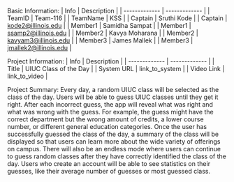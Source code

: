 Basic Information:
| Info  | Description |
| ------------- | ------------- |
| TeamID  | Team-116  |
| TeamName  | KSS  |
| Captain  | Sruthi Kode  |
| Captain  | kode2@illinois.edu  |
| Member1  | Samidha Sampat  |
| Member1  | ssamp2@illinois.edu  |
| Member2  | Kavya Moharana |
| Member2  | kavyam3@illinois.edu  |
| Member3  | James Mallek |
| Member3  | jmallek2@illinois.edu  |

Project Information:
| Info | Description |
| ------------- | ------------- |
| Title  | UIUC Class of the Day  |
| System URL  | link_to_system  |
| Video Link  | link_to_video  |

Project Summary:
Every day, a random UIUC class will be selected as the class of the day. Users will be able to guess UIUC classes until they get it right. After each incorrect guess, the app will reveal what was right and what was wrong with the guess. For example, the guess might have the correct department but the wrong amount of credits, a lower course number, or different general education categories. Once the user has successfully guessed the class of the day, a summary of the class will be displayed so that users can learn more about the wide variety of offerings on campus. There will also be an endless mode where users can continue to guess random classes after they have correctly identified the class of the day. Users who create an account will be able to see statistics on their guesses, like their average number of guesses or most guessed class. 
